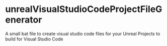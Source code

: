 # unrealVisualStudioCodeProjectFileGenerator
A small bat file to create visual studio code files for your Unreal Projects to build for Visual Studio Code
